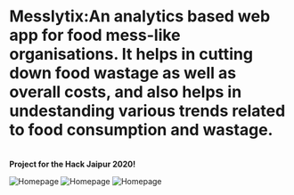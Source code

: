# Messlytix:An analytics based web app for food mess-like organisations. It helps in cutting down food wastage as well as overall costs, and also helps in undestanding various trends related to food consumption and wastage.
<br>
<strong>Project for the Hack Jaipur 2020!</strong>
<br>

![Homepage](https://user-images.githubusercontent.com/58564635/85223603-ba219d00-b3e1-11ea-8681-1fbefd148333.png)
![Homepage](https://user-images.githubusercontent.com/58564635/85223605-bb52ca00-b3e1-11ea-91d4-8937ced4f1b0.png)
![Homepage](https://user-images.githubusercontent.com/58564635/85223607-bd1c8d80-b3e1-11ea-8f9a-5274b418e4f1.png)

